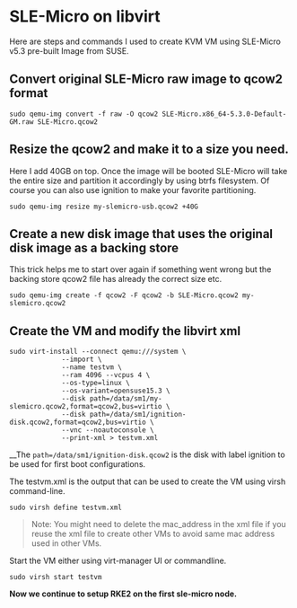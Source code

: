 # SLE-Micro on libvirt 

Here are steps and commands I used to create KVM VM using SLE-Micro v5.3 pre-built Image from SUSE.

## Convert original SLE-Micro raw image to qcow2 format
```
sudo qemu-img convert -f raw -O qcow2 SLE-Micro.x86_64-5.3.0-Default-GM.raw SLE-Micro.qcow2
```

## Resize the qcow2 and make it to a size you need. 
Here I add 40GB on top. Once the image will be booted SLE-Micro will take the entire size and partition it accordingly by using btrfs filesystem. Of course you can also use ignition to make your favorite partitioning.
```
sudo qemu-img resize my-slemicro-usb.qcow2 +40G
```

## Create a new disk image that uses the original disk image as a backing store
This trick helps me to start over again if something went wrong but the backing store qcow2 file has already the correct size etc.
```
sudo qemu-img create -f qcow2 -F qcow2 -b SLE-Micro.qcow2 my-slemicro.qcow2
```
## Create the VM and modify the libvirt xml
```
sudo virt-install --connect qemu:///system \
             --import \
             --name testvm \
             --ram 4096 --vcpus 4 \
             --os-type=linux \
             --os-variant=opensuse15.3 \
             --disk path=/data/sm1/my-slemicro.qcow2,format=qcow2,bus=virtio \
             --disk path=/data/sm1/ignition-disk.qcow2,format=qcow2,bus=virtio \
             --vnc --noautoconsole \
             --print-xml > testvm.xml
```
__The ```path=/data/sm1/ignition-disk.qcow2``` is the disk with label ignition to be used for first boot configurations.

The testvm.xml is the output that can be used to create the VM using virsh command-line.
```
sudo virsh define testvm.xml
```
>Note: You might need to delete the mac_address in the xml file if you reuse the xml file to create other VMs to avoid same mac address used in other VMs.

Start the VM either using virt-manager UI or commandline.
```
sudo virsh start testvm
```

**Now we continue to setup RKE2 on the first sle-micro node.**

